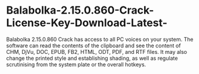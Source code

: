 # Balabolka-2.15.0.860-Crack-License-Key-Download-Latest-
Balabolka 2.15.0.860 Crack has access to all PC voices on your system. The software can read the contents of the clipboard and see the content of CHM, DjVu, DOC, EPUB, FB2, HTML, ODT, PDF, and RTF files. It may also change the printed style and establishing shading, as well as regulate scrutinising from the system plate or the overall hotkeys. 
